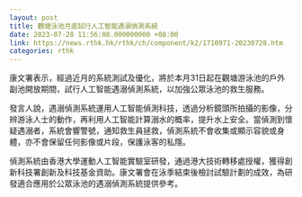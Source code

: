 ```yaml
---
layout: post
title: 觀塘泳池月底試行人工智能遇溺偵測系統
date: 2023-07-28 11:56:08.000000000 +08:00
link: https://news.rthk.hk/rthk/ch/component/k2/1710971-20230728.htm
categories: rthk
---
```


康文署表示，經過近月的系統測試及優化，將於本月31日起在觀塘游泳池的戶外副池開放期間，試行人工智能遇溺偵測系統，以加強公眾泳池的救生服務。

發言人說，遇溺偵測系統運用人工智能偵測科技，透過分析鏡頭所拍攝的影像，分辨游泳人士的動作，再利用人工智能計算溺水的概率，提升水上安全。當偵測到懷疑遇溺者，系統會響警號，通知救生員拯救，偵測系統不會收集或顯示容貌或身體，亦不會保留任何影像或片段，保護泳客的私隱。

偵測系統由香港大學運動人工智能實驗室研發，通過港大技術轉移處授權，獲得創新科技署創新及科技基金資助。康文署會在泳季結束後檢討試驗計劃的成效，為研發適合應用於公眾泳池的遇溺偵測系統提供參考。

